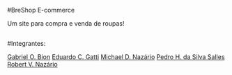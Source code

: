 #BreShop E-commerce

Um site para compra e venda de roupas!
##

#Integrantes:

[Gabriel O. Bion](https://github.com/bion23ouriquess)
[Eduardo C. Gatti](https://github.com/eduardgatti)
[Michael D. Nazário](https://github.com/michaelnazaio)
[Pedro H. da Silva Salles](https://github.com/pedroking2310)
[Robert V. Nazário](https://github.com/rvnaza)
